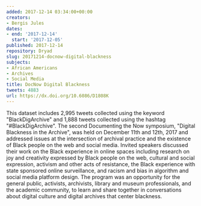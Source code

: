 ```yaml
---
added: 2017-12-14 03:34:00+00:00
creators:
- Bergis Jules
dates:
- end: '2017-12-14'
  start: '2017-12-05'
published: 2017-12-14
repository: Dryad
slug: 20171214-docnow-digital-blackness
subjects:
- African Americans
- Archives
- Social Media
title: DocNow Digital Blackness
tweets: 4883
url: https://dx.doi.org/10.6086/D1808K
---
```


This dataset includes 2,995 tweets collected using the keyword "BlackDigArchive" and 1,888 tweets collected using the hashtag "#BlackDigArchive". The second Documenting the Now symposium, "Digital Blackness in the Archive", was held on December 11th and 12th, 2017 and addressed issues at the intersection of archival practice and the existence of Black people on the web and social media. Invited speakers discussed their work on the Black experience in online spaces including research on joy and creativity expressed by Black people on the web, cultural and social expression, activism and other acts of resistance, the Black experience with state sponsored online surveillance, and racism and bias in algorithm and social media platform design. The program was an opportunity for the general public, activists, archivists, library and museum professionals, and the academic community, to learn and share together in conversations about digital culture and digital archives that center blackness.

